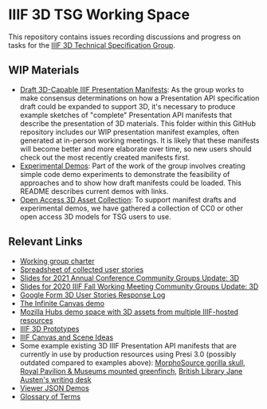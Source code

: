 # IIIF 3D TSG Working Space
This repository contains issues recording discussions and progress on tasks for the [IIIF 3D Technical Specification Group](https://iiif.io/community/groups/3d/tsg/).

## WIP Materials ##

- [Draft 3D-Capable IIIF Presentation Manifests](https://github.com/IIIF/3d/tree/main/manifests): As the group works to make consensus determinations on how a Presentation API specification draft could be expanded to support 3D, it's necessary to produce example sketches of "complete" Presentation API manifests that describe the presentation of 3D materials. This folder within this GitHub repository includes our WIP presentation manifest examples, often generated at in-person working meetings. It is likely that these manifests will become better and more elaborate over time, so new users should check out the most recently created manifests first.
- [Experimental Demos](https://github.com/IIIF/3d/blob/main/demo/VIEWER_JSON_DEMOS.md): Part of the work of the group involves creating simple code demo experiments to demonstrate the feasibility of approaches and to show how draft manifests could be loaded. This README describes current demos with links. 
- [Open Access 3D Asset Collection](https://github.com/IIIF/3d/tree/main/assets): To support manifest drafts and experimental demos, we have gathered a collection of CC0 or other open access 3D models for TSG users to use.


## Relevant Links ##

- [Working group charter](http://iiif.io/community/groups/3d/)
- [Spreadsheet of collected user stories](https://docs.google.com/spreadsheets/d/1_kt5THS8M1T_nth16VG1PaM6If6CRewBioJ3zFW_CbQ/edit#gid=1028387312)
- [Slides for 2021 Annual Conference Community Groups Update: 3D](https://docs.google.com/presentation/d/16Yi2ETQdo8kmEHxzJDa_0XWmUTIyfM3k_AaBYHCyBbM/edit?usp=sharing)
- [Slides for 2020 IIIF Fall Working Meeting Community Groups Update: 3D](https://docs.google.com/presentation/d/1ysDKOxbWGBnkElSd0xVsUX84UxUfF95Zc-TYhioTaqE/edit#slide=id.g773d5934ba_0_93)
- [Google Form 3D User Stories Response Log](https://docs.google.com/spreadsheets/d/1_kt5THS8M1T_nth16VG1PaM6If6CRewBioJ3zFW_CbQ/edit#gid=1028387312)
- [The Infinite Canvas demo](https://infinitecanvas.vercel.app/)
- [Mozilla Hubs demo space with 3D assets from multiple IIIF-hosted resources](https://hubs.mozilla.com/BgneDX4/rpm-gallery/)
- [IIIF 3D Prototypes](https://glenrobson.github.io/iiif_stuff/3d_prototypes/)
- [IIIF Canvas and Scene Ideas](https://docs.google.com/document/d/1LnLaYFE7ksNb7Tk2wf8yfw1nmTpW1Hy58E41f__DS18/edit?usp=sharing)
- Some example existing 3D IIIF Presentation API manifests that are currently in use by production resources using Presi 3.0 (possibly outdated compared to examples above): [MorphoSource gorilla skull](https://www.morphosource.org/manifests/8ff57219-27ff-4ccd-95bc-eb7cbe195539), [Royal Pavilion & Museums mounted greenfinch](https://www.rpm-api.io/records/5e7de766317ed200177bdeb7?_format=iiif), [British Library Jane Austen's writing desk](https://bl-3d.netlify.app/collection/jane-austen-writing-desk/index.json)
- [Viewer JSON Demos](https://github.com/IIIF/3d/blob/main/demo/VIEWER_JSON_DEMOS.md)
- [Glossary of Terms](https://docs.google.com/document/d/1wCtQxbfr9xV6CenaN88OfZbCc5RxgLx-r_vzO0OHodc/edit)
